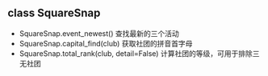 ## class SquareSnap
* SquareSnap.event_newest()						查找最新的三个活动
* SquareSnap.capital_find(club)					获取社团的拼音首字母
* SquareSnap.total_rank(club, detail=False)		计算社团的等级，可用于排除三无社团

